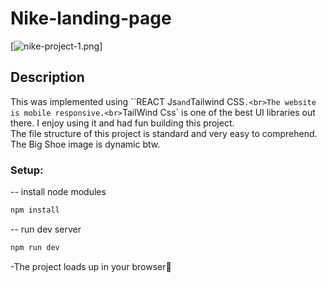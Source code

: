 # Nike-landing-page

[![nike-project-1.png](https://i.postimg.cc/Fz7gX3Vj/nike-project-1.png)]

## Description

This was implemented using ``REACT Js` and `Tailwind CSS`.<br>The website is mobile responsive.<br>`TailWind Css` is one of the best UI libraries out there. I enjoy using it and had fun building this project.<br>The file structure of this project is standard and very easy to comprehend.<br>The Big Shoe image is dynamic btw.

### Setup:

-- install node modules

```sh
npm install
```

-- run dev server

```sh
npm run dev
```

-The project loads up in your browser🌟
